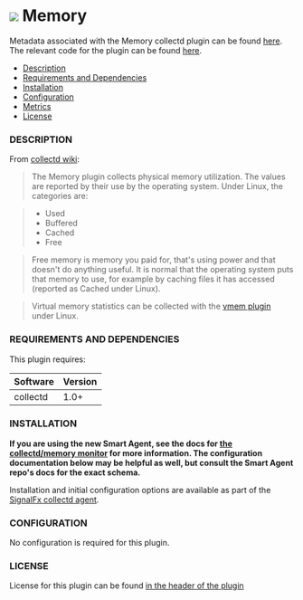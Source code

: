 # ![](https://github.com/signalfx/integrations/blob/master/collectd/img/integrations_collectd.png) Memory

Metadata associated with the Memory collectd plugin can be found <a target="_blank" href="https://github.com/signalfx/integrations/tree/release/collectd-memory">here</a>. The relevant code for the plugin can be found <a target="_blank" href="https://github.com/signalfx/collectd/blob/master/src/memory.c">here</a>.

- [Description](#description)
- [Requirements and Dependencies](#requirements-and-dependencies)
- [Installation](#installation)
- [Configuration](#configuration)
- [Metrics](#metrics)
- [License](#license)

### DESCRIPTION

From <a target="_blank" href="https://collectd.org/wiki/index.php/Plugin:Memory">collectd wiki</a>:

> The Memory plugin collects physical memory utilization.
The values are reported by their use by the operating system. Under Linux, the categories are:

> * Used
> * Buffered
> * Cached
> * Free

> Free memory is memory you paid for, that's using power and that doesn't do anything useful. It is normal that the operating system puts that memory to use, for example by caching files it has accessed (reported as Cached under Linux).

> Virtual memory statistics can be collected with the [vmem plugin](https://github.com/signalfx/integrations/tree/master/collectd-vmem)[](sfx_link:collectd-vmem) under Linux.

### REQUIREMENTS AND DEPENDENCIES

This plugin requires:

| Software          | Version        |
|-------------------|----------------|
| collectd |  1.0+ |

### INSTALLATION

**If you are using the new Smart Agent, see the docs for [the collectd/memory
monitor](https://github.com/signalfx/signalfx-agent/tree/master/docs/monitors/collectd-memory.md)
for more information.  The configuration documentation below may be helpful as
well, but consult the Smart Agent repo's docs for the exact schema.**


Installation and initial configuration options are available as part of the <a target="_blank" href="https://github.com/signalfx/integrations/tree/master/collectd">SignalFx collectd agent</a>.


### CONFIGURATION

No configuration is required for this plugin.

### LICENSE

License for this plugin can be found <a target="_blank" href="https://github.com/signalfx/collectd/blob/master/src/memory.c">in the header of the plugin</a>
